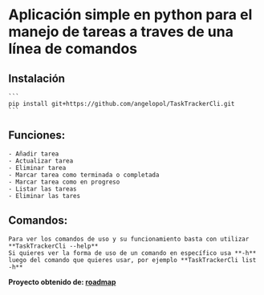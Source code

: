 # Aplicación simple en python para el manejo de tareas a traves de una línea de comandos
## Instalación
    ```
    pip install git+https://github.com/angelopol/TaskTrackerCli.git
    ```
## Funciones:
    - Añadir tarea
    - Actualizar tarea
    - Eliminar tarea
    - Marcar tarea como terminada o completada
    - Marcar tarea como en progreso
    - Listar las tareas
    - Eliminar las tares
## Comandos:
    Para ver los comandos de uso y su funcionamiento basta con utilizar **TaskTrackerCli --help**
    Si quieres ver la forma de uso de un comando en específico usa **-h** luego del comando que quieres usar, por ejemplo **TaskTrackerCli list -h**

**Proyecto obtenido de: [roadmap](https://roadmap.sh/projects/task-tracker)**